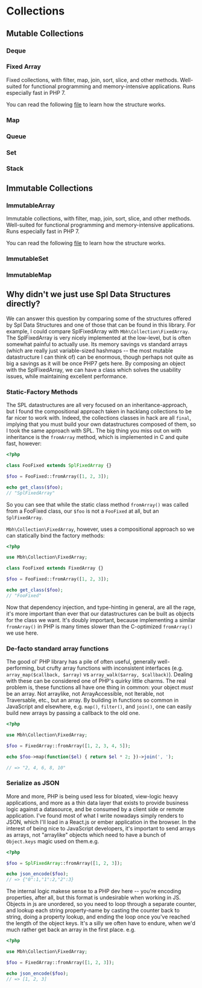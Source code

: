 # Collections

## Mutable Collections

### Deque

### Fixed Array

Fixed collections, with filter, map, join, sort, slice, and other methods. Well-suited for functional programming and memory-intensive applications. Runs especially fast in PHP 7.

You can read the following [file](./Collections/FixedArray.md) to learn how the structure works.

### Map

### Queue

### Set

### Stack

## Immutable Collections

### ImmutableArray

Immutable collections, with filter, map, join, sort, slice, and other methods. Well-suited for functional programming and memory-intensive applications. Runs especially fast in PHP 7.

You can read the following [file](./Collections/ImmutableArray.md) to learn how the structure works.

### ImmutableSet

### ImmutableMap

## Why didn't we just use Spl Data Structures directly?

We can answer this question by comparing some of the structures offered by Spl Data Structures and one of those that can be found in this library. For example, I could compare SplFixedArray with `Mbh\Collection\FixedArray`. The SplFixedArray is very nicely implemented at the low-level, but is often somewhat painful to actually use. Its memory savings vs standard arrays (which are really just variable-sized hashmaps -- the most mutable datastructure I can think of) can be enormous, though perhaps not quite as big a savings as it will be once PHP7 gets here. By composing an object with the SplFixedArray, we can have a class which solves the usability issues, while maintaining excellent performance.

### Static-Factory Methods

The SPL datastructures are all very focused on an inheritance-approach, but I found the compositional approach taken in hacklang collections to be far nicer to work with. Indeed, the collections classes in hack are all `final`, implying that you must build your own datastructures composed of them, so I took the same approach with SPL. The big thing you miss out on with inheritance is the `fromArray` method, which is implemented in C and quite fast, however:

```php
<?php

class FooFixed extends SplFixedArray {}

$foo = FooFixed::fromArray([1, 2, 3]);

echo get_class($foo);
// "SplFixedArray"
```

So you can see that while the static class method `fromArray()` was called from a FooFixed class, our `$foo` is not a `FooFixed` at all, but an `SplFixedArray`.

`Mbh\Collection\FixedArray`, however, uses a compositional approach so we can statically bind the factory methods:

```php
<?php

use Mbh\Collection\FixedArray;

class FooFixed extends FixedArray {}

$foo = FooFixed::fromArray([1, 2, 3]);

echo get_class($foo);
// "FooFixed"
```

Now that dependency injection, and type-hinting in general, are all the rage, it's more important than ever that our datastructures can be built as objects for the class we want. It's doubly important, because implementing a similar `fromArray()` in PHP is many times slower than the C-optimized `fromArray()` we use here.

### De-facto standard array functions

The good ol' PHP library has a pile of often useful, generally well-performing, but crufty array functions with inconsistent interfaces (e.g. `array_map($callback, $array)` vs `array_walk($array, $callback)`). Dealing with these can be considered one of PHP's quirky little charms. The real problem is, these functions all have one thing in common: your object _must_ be an array. Not arraylike, not ArrayAccessible, not Iterable, not Traversable, etc., but an array. By building in functions so common in JavaScript and elsewhere, e.g. `map()`, `filter()`, and `join()`, one can easily build new arrays by passing a callback to the old one.

```php
<?php

use Mbh\Collection\FixedArray;

$foo = FixedArray::fromArray([1, 2, 3, 4, 5]);

echo $foo->map(function($el) { return $el * 2; })->join(', ');

// => "2, 4, 6, 8, 10"
```

### Serialize as JSON

More and more, PHP is being used less for bloated, view-logic heavy applications, and more as a thin data layer that exists to provide business logic against a datasource, and be consumed by a client side or remote application. I've found most of what I write nowadays simply renders to JSON, which I'll load in a React.js or ember application in the browser. In the interest of being nice to JavaScript developers, it's important to send arrays as arrays, not "arraylike" objects which need to have a bunch of `Object.keys` magic used on them.e.g.

```php
<?php

$foo = SplFixedArray::fromArray([1, 2, 3]);

echo json_encode($foo);
// => {"0":1,"1":2,"2":3}
```

The internal logic makese sense to a PHP dev here -- you're encoding properties, after all, but this format is undesirable when working in JS. Objects in js are unordered, so you need to loop through a separate counter, and lookup each string property-name by casting the counter back to string, doing a property lookup, and ending the loop once you've reached the length of the object keys. It's a silly we often have to endure, when we'd much rather get back an array in the first place. e.g.

```php
<?php

use Mbh\Collection\FixedArray;

$foo = FixedArray::fromArray([1, 2, 3]);

echo json_encode($foo);
// => [1, 2, 3]
```
